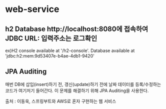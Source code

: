 # web-service

## h2 Database http://localhost:8080에 접속하여 JDBC URL: 입력주소는 로그확인
ex)H2 console available at '/h2-console'. Database available at 'jdbc:h2:mem:9d53407e-b4ae-4db1-9420'

## JPA Auditing
매번 DB에 삽입(insert)하기 전, 갱신(update)하기 전에 날짜 데이터를 등록/수정하는 코드가 여기저기 들어간다.
이 문제를 해결하기 위해 JPA Auditing을 사용한다.

출처 : 이동욱, 스프링부트와 AWS로 혼자 구현하는 웹 서비스
